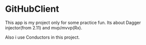 # GitHubClient

This app is my project only for some practice fun. Its about Dagger injector(from 2.11) and mvp/mvvp(Rx).

Also i use Conductors in this project.
